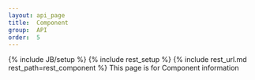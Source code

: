 ```yaml
---
layout: api_page
title:  Component
group:  API
order:  5
---
```

{% include JB/setup %}
{% include rest_setup %}
{% include rest_url.md rest_path=rest_component %}
This page is for Component information